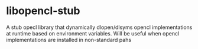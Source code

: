 libopencl-stub
==============

A stub opecl library that dynamically dlopen/dlsyms opencl implementations at runtime based on environment variables. Will be useful when opencl implementations are installed in non-standard pahs
